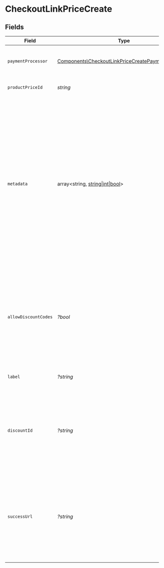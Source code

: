 # CheckoutLinkPriceCreate


## Fields

| Field                                                                                                                                                                                                                                                                                        | Type                                                                                                                                                                                                                                                                                         | Required                                                                                                                                                                                                                                                                                     | Description                                                                                                                                                                                                                                                                                  |
| -------------------------------------------------------------------------------------------------------------------------------------------------------------------------------------------------------------------------------------------------------------------------------------------- | -------------------------------------------------------------------------------------------------------------------------------------------------------------------------------------------------------------------------------------------------------------------------------------------- | -------------------------------------------------------------------------------------------------------------------------------------------------------------------------------------------------------------------------------------------------------------------------------------------- | -------------------------------------------------------------------------------------------------------------------------------------------------------------------------------------------------------------------------------------------------------------------------------------------- |
| `paymentProcessor`                                                                                                                                                                                                                                                                           | [Components\CheckoutLinkPriceCreatePaymentProcessor](../../Models/Components/CheckoutLinkPriceCreatePaymentProcessor.md)                                                                                                                                                                     | :heavy_check_mark:                                                                                                                                                                                                                                                                           | Payment processor to use. Currently only Stripe is supported.                                                                                                                                                                                                                                |
| `productPriceId`                                                                                                                                                                                                                                                                             | *string*                                                                                                                                                                                                                                                                                     | :heavy_check_mark:                                                                                                                                                                                                                                                                           | ID of the product price to checkout.                                                                                                                                                                                                                                                         |
| `metadata`                                                                                                                                                                                                                                                                                   | array<string, [string\|int\|bool](../../Models/Components/CheckoutLinkPriceCreateMetadata.md)>                                                                                                                                                                                               | :heavy_minus_sign:                                                                                                                                                                                                                                                                           | Key-value object allowing you to store additional information.<br/><br/>The key must be a string with a maximum length of **40 characters**.<br/>The value must be either:<br/><br/>* A string with a maximum length of **500 characters**<br/>* An integer<br/>* A boolean<br/><br/>You can store up to **50 key-value pairs**. |
| `allowDiscountCodes`                                                                                                                                                                                                                                                                         | *?bool*                                                                                                                                                                                                                                                                                      | :heavy_minus_sign:                                                                                                                                                                                                                                                                           | Whether to allow the customer to apply discount codes. If you apply a discount through `discount_id`, it'll still be applied, but the customer won't be able to change it.                                                                                                                   |
| `label`                                                                                                                                                                                                                                                                                      | *?string*                                                                                                                                                                                                                                                                                    | :heavy_minus_sign:                                                                                                                                                                                                                                                                           | Optional label to distinguish links internally                                                                                                                                                                                                                                               |
| `discountId`                                                                                                                                                                                                                                                                                 | *?string*                                                                                                                                                                                                                                                                                    | :heavy_minus_sign:                                                                                                                                                                                                                                                                           | ID of the discount to apply to the checkout. If the discount is not applicable anymore when opening the checkout link, it'll be ignored.                                                                                                                                                     |
| `successUrl`                                                                                                                                                                                                                                                                                 | *?string*                                                                                                                                                                                                                                                                                    | :heavy_minus_sign:                                                                                                                                                                                                                                                                           | URL where the customer will be redirected after a successful payment.You can add the `checkout_id={CHECKOUT_ID}` query parameter to retrieve the checkout session id.                                                                                                                        |